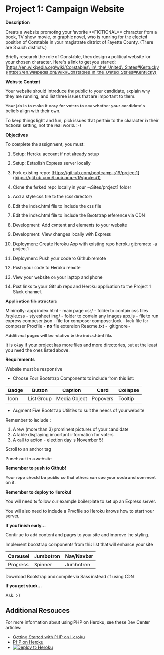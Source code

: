 #
# Project 1: Campaign Website


**Description**

Create a website promoting your favorite \*\*FICTIONAL\*\* character from a book, TV show, movie, or graphic novel, who is running for the elected position of Constable in your magistrate district of Fayette County. (There are 3 such districts.)

Briefly research the role of Constable, then design a political website for your chosen character. Here&#39;s a link to get you started: [https://en.wikipedia.org/wiki/Constables\_in\_the\_United\_States#Kentucky](https://en.wikipedia.org/wiki/Constables_in_the_United_States#Kentucky)

**Website Content**

Your website should introduce the public to your candidate, explain why they are running, and list three issues that are important to them.

Your job is to make it easy for voters to see whether your candidate&#39;s beliefs align with their own.

To keep things light and fun, pick issues that pertain to the character in their fictional setting, not the real world. :-)

**Objectives**

To complete the assignment, you must:

1. Setup: Heroku account if not already setup
2. Setup: Establish Express server locally
3. Fork existing repo: [https://github.com/bootcamp-s19/project1](https://github.com/bootcamp-s19/project1)
4. Clone the forked repo locally in your ~/Sites/project1 folder
5. Add a style.css file to the /css directory
6. Edit the index.html file to include the css file
7. Edit the index.html file to include the Bootstrap reference via CDN
8. Development: Add content and elements to your website
9. Development: View changes locally with Express
10. Deployment: Create Heroku App with existing repo
        heroku git:remote -a project1

11. Deployment: Push your code to Github remote
12. Push your code to Heroku remote
13. View your website on your laptop and phone
14. Post links to your Github repo and Heroku application to the Project 1 Slack channel.

**Application file structure**

Minimally:
app/
    index.html - main page
    css/ - folder to contain css files
       /style.css - stylesheet
    img/ - folder to contain any images
app.js - file to run express
composer.json - file for composer
composer.lock - lock file for composer
Procfile - **no** file extension
Readme.txt -
.gitignore -

Additional pages will be relative to the index.html file.

It is okay if your project has more files and more directories, but at the least you need the ones listed above.

**Requirements**

Website must be responsive

- Choose Four Bootstrap Components to include from this list:

| Badge | Button | Caption | Card | Collapse |
| --- | --- | --- | --- | --- |
| Icon | List Group | Media Object | Popovers | Tooltip |

- Augment Five Bootstrap Utilities to suit the needs of your website

Remember to include :

1. A few (more than 3) prominent pictures of your candidate
2. A table displaying important information for voters
3. A call to action - election day is November 5!

Scroll to an anchor tag

Punch out to a website

**Remember to push to Github!**

Your repo should be public so that others can see your code and comment on it.

**Remember to deploy to Heroku!**

You will need to follow our example boilerplate to set up an Express server.

You will also need to include a Procfile so Heroku knows how to start your server.

**If you finish early...**

Continue to add content and pages to your site and improve the styling.

Implement bootstrap components from this list that will enhance your site

| Carousel | Jumbotron | Nav/Navbar |
| --- | --- | --- |
| Progress | Spinner | Jumbotron |

Download Bootstrap and compile via Sass instead of using CDN



**If you get stuck...**

Ask. :-)
## Additional Resouces

For more information about using PHP on Heroku, see these Dev Center articles:

- [Getting Started with PHP on Heroku](https://devcenter.heroku.com/articles/getting-started-with-php)
- [PHP on Heroku](https://devcenter.heroku.com/categories/php)
- [![Deploy to Heroku](https://www.herokucdn.com/deploy/button.png)](https://heroku.com/deploy)
